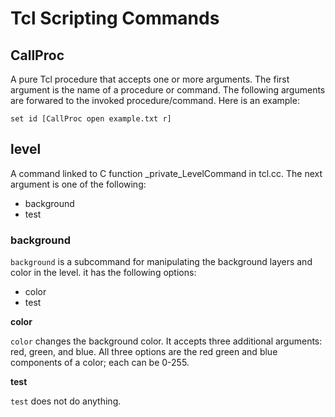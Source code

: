 # Tcl Scripting Commands

## CallProc
A pure Tcl procedure that accepts one or more arguments. The first argument is the name of a procedure or command. The following arguments are forwared to the invoked procedure/command. Here is an example:

    set id [CallProc open example.txt r]

## level
A command linked to C function _private_LevelCommand in tcl.cc. The next argument is one of the following:

* background
* test

### background

``background`` is a subcommand for manipulating the background layers and color in the level. it has the following options:

* color
* test

**color**

``color`` changes the background color. It accepts three additional arguments: red, green, and blue. All three options are the red green and blue components of a color; each can be 0-255.

**test**

``test`` does not do anything.

